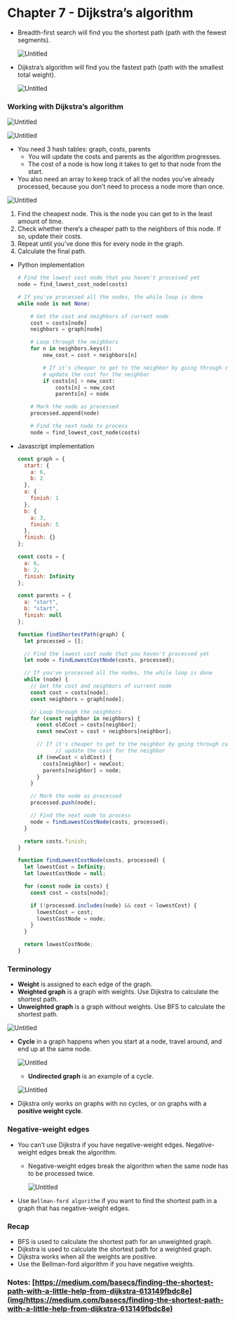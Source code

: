 # Chapter 7 - Dijkstra’s algorithm

- Breadth-first search will find you the shortest path (path with the fewest segments).
    
    ![Untitled](img/Untitled%207.png)
    
- Dijkstra’s algorithm will find you the fastest path (path with the smallest total weight).
    
    ![Untitled](img/Untitled%208.png)
    

### Working with Dijkstra’s algorithm

![Untitled](img/Untitled%209.png)

![Untitled](img/Untitled%2010.png)

- You need 3 hash tables: graph, costs, parents
    - You will update the costs and parents as the algorithm progresses.
    - The cost of a node is how long it takes to get to that node from the start.
- You also need an array to keep track of all the nodes you’ve already processed, because you don’t need to process a node more than once.

![Untitled](img/Untitled%2011.png)

1. Find the cheapest node. This is the node you can get to in the least amount of time.
2. Check whether there’s a cheaper path to the neighbors of this node. If so, update their costs.
3. Repeat until you’ve done this for every node in the graph.
4. Calculate the final path.
- Python implementation
    
    ```python
    # Find the lowest cost node that you haven't processed yet
    node = find_lowest_cost_node(costs)
    
    # If you've processed all the nodes, the while loop is done
    while node is not None:
    
    	# Get the cost and neighbors of current node
    	cost = costs[node]
    	neighbors = graph[node]
    
    	# Loop through the neighbors
    	for n in neighbors.keys():
    		new_cost = cost + neighbors[n]
    
    		# If it's cheaper to get to the neighbor by going through current node,
    		# update the cost for the neighbor
    		if costs[n] > new_cost:
    			costs[n] = new_cost
    			parents[n] = node
    
    	# Mark the node as processed
    	processed.append(node)
    
    	# Find the next node to process
    	node = find_lowest_cost_node(costs)
    ```
    
- Javascript implementation
    
    ```jsx
    const graph = {
      start: {
        a: 6,
        b: 2
      },
      a: {
        finish: 1
      },
      b: {
        a: 3,
        finish: 5
      },
      finish: {}
    };
    
    const costs = {
      a: 6,
      b: 2,
      finish: Infinity
    };
    
    const parents = {
      a: "start",
      b: "start",
      finish: null
    };
    
    function findShortestPath(graph) {
      let processed = [];
    
      // Find the lowest cost node that you haven't processed yet
      let node = findLowestCostNode(costs, processed);
    
      // If you've processed all the nodes, the while loop is done
      while (node) {
        // Get the cost and neighbors of current node
        const cost = costs[node];
        const neighbors = graph[node];
    
        // Loop through the neighbors
        for (const neighbor in neighbors) {
          const oldCost = costs[neighbor];
          const newCost = cost + neighbors[neighbor];
    
          // If it's cheaper to get to the neighbor by going through current node,
    			// update the cost for the neighbor
          if (newCost < oldCost) {
            costs[neighbor] = newCost;
            parents[neighbor] = node;
          }
        }
    
        // Mark the node as processed
        processed.push(node);
    
        // Find the next node to process
        node = findLowestCostNode(costs, processed);
      }
    
      return costs.finish;
    }
    
    function findLowestCostNode(costs, processed) {
      let lowestCost = Infinity;
      let lowestCostNode = null;
    
      for (const node in costs) {
        const cost = costs[node];
    
        if (!processed.includes(node) && cost < lowestCost) {
          lowestCost = cost;
          lowestCostNode = node;
        }
      }
    
      return lowestCostNode;
    }
    ```
    

### Terminology

- **Weight** is assigned to each edge of the graph.
- **Weighted graph** is a graph with weights. Use Dijkstra to calculate the shortest path.
- **Unweighted graph** is a graph without weights. Use BFS to calculate the shortest path.

![Untitled](img/Untitled%2012.png)

- **Cycle** in a graph happens when you start at a node, travel around, and end up at the same node.
    
    ![Untitled](img/Untitled%2013.png)
    
    - **Undirected graph** is an example of a cycle.
    
    ![Untitled](img/Untitled%2014.png)
    
- Dijkstra only works on graphs with no cycles, or on graphs with a **positive weight cycle**.

### Negative-weight edges

- You can’t use Dijkstra if you have negative-weight edges. Negative-weight edges break the algorithm.
    - Negative-weight edges break the algorithm when the same node has to be processed twice.
        
        ![Untitled](img/Untitled%2015.png)
        
- Use `Bellman-ford algorithm` if you want to find the shortest path in a graph that has negative-weight edges.

### Recap

- BFS is used to calculate the shortest path for an unweighted graph.
- Dijkstra is used to calculate the shortest path for a weighted graph.
- Dijkstra works when all the weights are positive.
- Use the Bellman-ford algorithm if you have negative weights.

### Notes: [https://medium.com/basecs/finding-the-shortest-path-with-a-little-help-from-dijkstra-613149fbdc8e](img/https://medium.com/basecs/finding-the-shortest-path-with-a-little-help-from-dijkstra-613149fbdc8e)